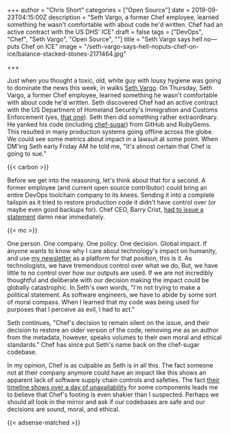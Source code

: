 +++
author = "Chris Short"
categories = ["Open Source"]
date = 2019-09-23T04:15:00Z
description = "Seth Vargo, a former Chef employee, learned something he wasn't comfortable with about code he'd written. Chef had an active contract with the US DHS' ICE"
draft = false
tags = ["DevOps", "Chef", "Seth Vargo", "Open Source", ""]
title = "Seth Vargo says hell no—puts Chef on ICE"
image = "/seth-vargo-says-hell-noputs-chef-on-ice/balance-stacked-stones-2171464.jpg"

+++

Just when you thought a toxic, old, white guy with lousy hygiene was going to dominate the news this week, in walks [Seth Vargo](https://twitter.com/sethvargo). On Thursday, Seth Vargo, a former Chef employee, learned something he wasn't comfortable with about code he'd written. Seth discovered Chef had an active contract with the US Department of Homeland Security's Immigration and Customs Enforcement (yes, [that one](https://time.com/5623148/migrant-detention-centers-conditions/)). Seth then did something rather extraordinary. He yanked his code (including [chef-sugar](https://github.com/sethvargo/chef-sugar)) from GitHub and RubyGems. This resulted in many production systems going offline across the globe. We could see some metrics about impact in a lawsuit at some point. When DM'ing Seth early Friday AM he told me, "It's almost certain that Chef is going to sue."

{{< carbon >}}

Before we get into the reasoning, let's think about that for a second. A former employee (and current open source contributor) could bring an entire DevOps toolchain company to its knees. Sending it into a complete tailspin as it tried to restore production code it didn't have control over (or maybe even good backups for). Chef CEO, Barry Crist, [had to issue a statement](https://blog.chef.io/2019/09/19/chefs-position-on-customer-engagement-in-the-public-and-private-sectors/) damn near immediately.

{{< mc >}}

One person. One company. One policy. One decision. Global impact. If anyone wants to know why I care about technology's impact on humanity, and use [my newsletter](https://devopsish.com) as a platform for that position, this is it. As technologists, we have tremendous control over what we do. But, we have little to no control over how our outputs are used. If we are not incredibly thoughtful and deliberate with our decision making the impact could be globally catastrophic. In Seth's own words, "I'm not trying to make a political statement. As software engineers, we have to abide by some sort of moral compass. When I learned that my code was being used for purposes that I perceive as evil, I had to act."

Seth continues, "Chef's decision to remain silent on the issue, and their decision to restore an older version of the code, removing me as an author from the metadata, however, speaks volumes to their own moral and ethical standards." Chef has since put Seth's name back on the chef-sugar codebase.

In my opinion, Chef is as culpable as Seth is in all this. The fact someone not at their company anymore could have an impact like this shows an apparent lack of software supply chain controls and safeties. The fact [their timeline shows over a day of unavailability](https://blog.chef.io/2019/09/20/an-update-to-the-chef-community-regarding-current-events/) for some components leads me to believe that Chef's footing is even shakier than I suspected. Perhaps we should all look in the mirror and ask if our codebases are safe and our decisions are sound, moral, and ethical.

{{< adsense-matched >}}
